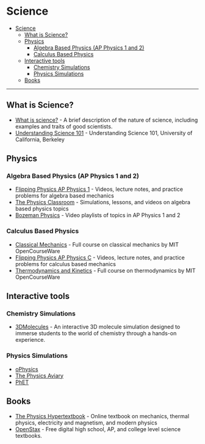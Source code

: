# Science
- [Science](#science)
  - [What is Science?](#what-is-science)
  - [Physics](#physics)
    - [Algebra Based Physics (AP Physics 1 and 2)](#algebra-based-physics-ap-physics-1-and-2)
    - [Calculus Based Physics](#calculus-based-physics)
  - [Interactive tools](#interactive-tools)
    - [Chemistry Simulations](#chemistry-simulations)
    - [Physics Simulations](#physics-simulations)
  - [Books](#books)

---

## What is Science?

- [What is science?](https://youtu.be/TclBJZuUAOY) - A brief description of the nature of science, including examples and traits of good scientists.
- [Understanding Science 101](https://undsci.berkeley.edu/understanding-science-101/what-is-science/) - Understanding Science 101, University of California, Berkeley

## Physics

### Algebra Based Physics (AP Physics 1 and 2)

- [Flipping Physics AP Physics 1](https://www.flippingphysics.com/ap-physics-1.html) - Videos, lecture notes, and practice problems for algebra based mechanics
- [The Physics Classroom](https://www.physicsclassroom.com) - Simulations, lessons, and videos on algebra based physics topics
- [Bozeman Physics](https://www.bozemanscience.com/ap-physics) - Video playlists of topics in AP Physics 1 and 2

### Calculus Based Physics

- [Classical Mechanics](https://ocw.mit.edu/courses/8-01sc-classical-mechanics-fall-2016/) - Full course on classical mechanics by MIT OpenCourseWare
- [Flipping Physics AP Physics C](https://www.flippingphysics.com/ap-physics-c.html) - Videos, lecture notes, and practice problems for calculus based mechanics
- [Thermodynamics and Kinetics](https://ocw.mit.edu/courses/5-60-thermodynamics-kinetics-spring-2008/) - Full course on thermodynamics by MIT OpenCourseWare

## Interactive tools

### Chemistry Simulations

- [3DMolecules](https://apps.apple.com/app/id1639183447) - An interactive 3D molecule simulation designed to immerse students to the world of chemistry through a hands-on experience.

### Physics Simulations

- [oPhysics](https://ophysics.com/index.html)
- [The Physics Aviary](https://www.thephysicsaviary.com)
- [PhET](https://phet.colorado.edu/en/simulations/filter?type=html,prototype)


## Books

- [The Physics Hypertextbook](https://physics.info) - Online textbook on mechanics, thermal physics, electricity and magnetism, and modern physics
- [OpenStax](https://openstax.org/subjects/science) - Free digital high school, AP, and college level science textbooks.